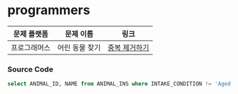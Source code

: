 # programmers

| 문제 플랫폼   | 문제 이름           | 링크                                   |
|---------------|--------------------|----------------------------------------|
| 프로그래머스          | 어린 동물 찾기           | [중복 제거하기](https://school.programmers.co.kr/learn/courses/30/lessons/59037) |

### Source Code
```sql
select ANIMAL_ID, NAME from ANIMAL_INS where INTAKE_CONDITION != 'Aged'
```
